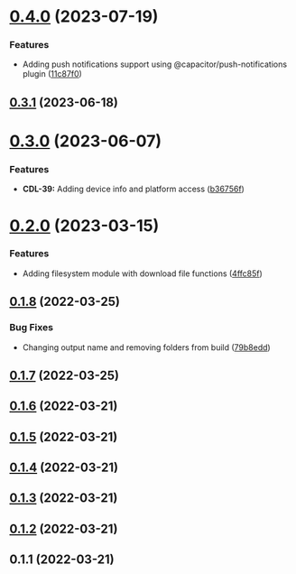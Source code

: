 # [0.4.0](https://github.com/shark764/commland-dielectric-js-sdk/compare/v0.3.1...v0.4.0) (2023-07-19)


### Features

* Adding push notifications support using @capacitor/push-notifications plugin ([11c87f0](https://github.com/shark764/commland-dielectric-js-sdk/commit/11c87f08c673ed2320a1e0dea472cc1b385a202f))

## [0.3.1](https://github.com/shark764/commland-dielectric-js-sdk/compare/v0.3.0...v0.3.1) (2023-06-18)

# [0.3.0](https://github.com/shark764/commland-dielectric-js-sdk/compare/v0.2.0...v0.3.0) (2023-06-07)


### Features

* **CDL-39:** Adding device info and platform access ([b36756f](https://github.com/shark764/commland-dielectric-js-sdk/commit/b36756f0c698ced5aeef3f2fee6b4645808cc8aa))

# [0.2.0](https://github.com/shark764/commland-dielectric-js-sdk/compare/v0.1.8...v0.2.0) (2023-03-15)


### Features

* Adding filesystem module with download file functions ([4ffc85f](https://github.com/shark764/commland-dielectric-js-sdk/commit/4ffc85ffed3192352a937c608e660b2d9fd4ed66))

## [0.1.8](https://github.com/shark764/commland-dielectric-js-sdk/compare/v0.1.7...v0.1.8) (2022-03-25)


### Bug Fixes

* Changing output name and removing folders from build ([79b8edd](https://github.com/shark764/commland-dielectric-js-sdk/commit/79b8edd72e363c9ce5fb62773eb896c831bb5e24))

## [0.1.7](https://github.com/shark764/commland-dielectric-js-sdk/compare/v0.1.6...v0.1.7) (2022-03-25)

## [0.1.6](https://github.com/shark764/commland-dielectric-js-sdk/compare/v0.1.5...v0.1.6) (2022-03-21)

## [0.1.5](https://github.com/shark764/commland-dielectric-js-sdk/compare/v0.1.4...v0.1.5) (2022-03-21)

## [0.1.4](https://github.com/shark764/commland-dielectric-js-sdk/compare/v0.1.3...v0.1.4) (2022-03-21)

## [0.1.3](https://github.com/shark764/commland-dielectric-js-sdk/compare/v0.1.2...v0.1.3) (2022-03-21)

## [0.1.2](https://github.com/shark764/commland-dielectric-js-sdk/compare/v0.1.1...v0.1.2) (2022-03-21)

## 0.1.1 (2022-03-21)

